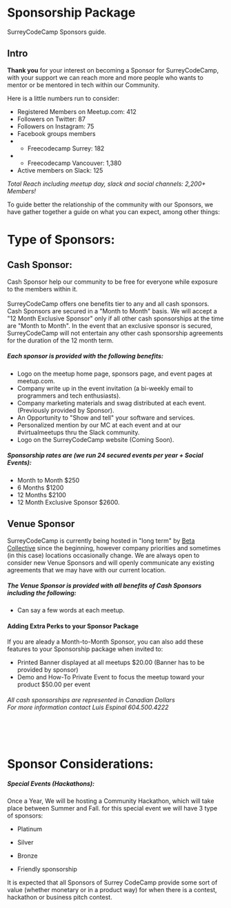 # Sponsorship Package

SurreyCodeCamp Sponsors guide.

## Intro

**Thank you** for your interest on becoming a Sponsor for SurreyCodeCamp, with your support we can reach more and more people who wants to mentor or be mentored in tech within our Community.

Here is a little numbers run to consider:

- Registered Members on Meetup.com: 412
- Followers on Twitter: 87
- Followers on Instagram: 75
- Facebook groups members
- - Freecodecamp Surrey: 182
- - Freecodecamp Vancouver: 1,380
- Active members on Slack: 125

*Total Reach including meetup day, slack and social channels: 2,200+ Members!*

To guide better the relationship of the community with our Sponsors, we have gather together a guide on what you can expect, among other things:

# Type of Sponsors:

## Cash Sponsor:

Cash Sponsor help our community to be free for everyone while exposure to the members within it. </br></br>
SurreyCodeCamp offers one benefits tier to any and all cash sponsors. Cash Sponsors are secured in a "Month to Month" basis. We will accept a "12 Month Exclusive Sponsor" only if all other cash sponsorships at the time are "Month to Month". In the event that an exclusive sponsor is secured, SurreyCodeCamp will not entertain any other cash sponsorship agreements for the duration of the 12 month term.

##### Each sponsor is provided with the following benefits:
- Logo on the meetup home page, sponsors page, and event pages at meetup.com.
- Company write up in the event invitation (a bi-weekly email to programmers and tech enthusiasts).
- Company marketing materials and swag distributed at each event. (Previously provided by Sponsor).
- An Opportunity to "Show and tell" your software and services.
- Personalized mention by our MC at each event and at our #virtualmeetups thru the Slack community.
- Logo on the SurreyCodeCamp website (Coming Soon).

##### Sponsorship rates are (we run 24 secured events per year + Social Events):
- Month to Month $250</br>
- 6 Months $1200</br>
- 12 Months $2100</br>
- 12 Month Exclusive Sponsor $2600.

## Venue Sponsor
SurreyCodeCamp is currently being hosted in "long term" by [Beta Collective](http://www.betacollective.ca/) since the beginning, however company priorities and sometimes (in this case) locations occasionally change.  We are always open to consider new Venue Sponsors and will openly communicate any existing agreements that we may have with our current location.</br>


##### The Venue Sponsor is provided with all benefits of Cash Sponsors including the following:
- Can say a few words at each meetup.

#### Adding Extra Perks to your Sponsor Package

If you are aleady a Month-to-Month Sponsor, you can also add these features to your Sponsorship package when invited to:
- Printed Banner displayed at all meetups $20.00 (Banner has to be provided by sponsor)</br>
- Demo and How-To Private Event to focus the meetup toward your product $50.00 per event</br>

###### *All cash sponsorships are represented in Canadian Dollars*</br>*For more information contact Luis Espinal 604.500.4222*
</br>
</br>

# Sponsor Considerations:

##### Special Events (Hackathons):

Once a Year, We will be hosting a Community Hackathon, which will take place between Summer and Fall. for this special event we will have 3 type of sponsors:

- Platinum

- Silver

- Bronze

- Friendly sponsorship

It is expected that all Sponsors of Surrey CodeCamp provide some sort of value (whether monetary or in a product way) for when there is a contest, hackathon or business pitch contest.
